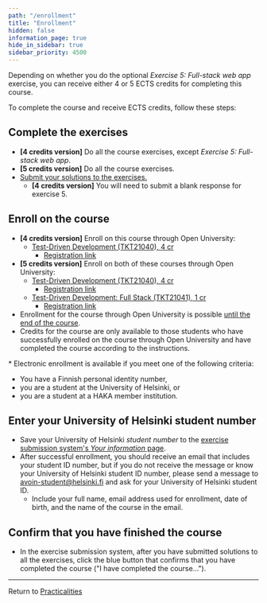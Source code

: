 ```yaml
---
path: "/enrollment"
title: "Enrollment"
hidden: false
information_page: true
hide_in_sidebar: true
sidebar_priority: 4500
---
```


Depending on whether you do the optional *Exercise 5: Full-stack web app* exercise, you can receive either 4 or 5 ECTS credits for completing this course.

To complete the course and receive ECTS credits, follow these steps:

## Complete the exercises

- **[4 credits version]** Do all the course exercises, except *Exercise 5: Full-stack web app*.
- **[5 credits version]** Do all the course exercises.
- [Submit your solutions to the exercises.](/practicalities#exercise-submissions)
    - **[4 credits version]** You will need to submit a blank response for exercise 5.

## Enroll on the course

- **[4 credits version]** Enroll on this course through Open University:
    - [Test-Driven Development (TKT21040), 4 cr](https://studies.helsinki.fi/courses/course-unit/otm-adcdbb43-dc29-467b-b68d-f5f7bf13ea7d)
      - [Registration link](https://www.avoin.helsinki.fi/palvelut/esittely.aspx?s=otm-e3af8863-c83b-43b2-ae88-73f70b2a68b1)
- **[5 credits version]** Enroll on both of these courses through Open University:
    - [Test-Driven Development (TKT21040), 4 cr](https://studies.helsinki.fi/courses/course-unit/otm-adcdbb43-dc29-467b-b68d-f5f7bf13ea7d)
      - [Registration link](https://www.avoin.helsinki.fi/palvelut/esittely.aspx?s=otm-e3af8863-c83b-43b2-ae88-73f70b2a68b1)
    - [Test-Driven Development: Full Stack (TKT21041), 1 cr](https://studies.helsinki.fi/courses/course-unit/otm-6fd8f9b4-9566-449b-8668-d91b3134dbcf)
      - [Registration link](https://www.avoin.helsinki.fi/palvelut/esittely.aspx?s=otm-592cc49a-0bf4-4a11-91e3-c1761c027c77)
- Enrollment for the course through Open University is possible [until the end of the course](/practicalities#course-duration).
- Credits for the course are only available to those students who have successfully enrolled on the course through Open University and have completed the course according to the instructions.

\* Electronic enrollment is available if you meet one of the following criteria:

- You have a Finnish personal identity number,
- you are a student at the University of Helsinki, or
- you are a student at a HAKA member institution.

## Enter your University of Helsinki student number

- Save your University of Helsinki *student number* to the [exercise submission system's *Your information* page](https://studies.cs.helsinki.fi/stats/myinfo).
- After successful enrollment, you should receive an email that includes your student ID number, but if you do not receive the message or know your University of Helsinki student ID number, please send a message to <avoin-student@helsinki.fi> and ask for your University of Helsinki student ID.
    - Include your full name, email address used for enrollment, date of birth, and the name of the course in the email.

## Confirm that you have finished the course

- In the exercise submission system, after you have submitted solutions to all the exercises, click the blue button that confirms that you have completed the course ("I have completed the course...").

---

Return to [Practicalities](/practicalities)
